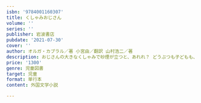 ```yaml
---
isbn: '9784001160307'
title: くしゃみおじさん
volume: ''
series: ''
publisher: 岩波書店
pubdate: '2021-07-30'
cover: ''
author: オルガ・カブラル／著 小宮由／翻訳 山村浩二／著
description: おじさんの大きなくしゃみで砂煙が立つと、あれれ？ どうぶつも子どもも、みんなヘンテコなかっこうに。
price: '1300'
genre: 児童図書
target: 児童
format: 単行本
content: 外国文学小説

---
```

